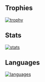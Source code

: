 ## Trophies 
[![trophy](https://github-profile-trophy.vercel.app/?username=marscher&theme=onedark&row=1&column=7)](https://github.com/marscher?tab=repositories&q=&type=source&language=)

## Stats
[![stats](https://github-readme-stats.vercel.app/api?username=marscher&bg_color=30,e96443,904e95&title_color=fff&text_color=fff&show_icons=true&theme=merko)](https://github.com/marscher?tab=repositories&q=&type=source&language=)

## Languages
[![languages](https://github-readme-stats.vercel.app/api/top-langs/?username=marscher&langs_count=20&layout=compact&count_private=true&bg_color=30,e96443,904e95&title_color=fff&text_color=fff&theme=merko)](https://github.com/marscher?tab=repositories)
